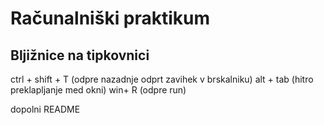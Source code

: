 # Računalniški praktikum
## Bljižnice na tipkovnici
ctrl + shift + T (odpre nazadnje odprt zavihek v brskalniku)
alt + tab (hitro preklapljanje med okni)
win+ R (odpre run)

dopolni README
